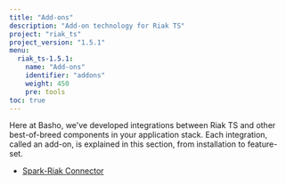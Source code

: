 ```yaml
---
title: "Add-ons"
description: "Add-on technology for Riak TS"
project: "riak_ts"
project_version: "1.5.1"
menu:
  riak_ts-1.5.1:
    name: "Add-ons"
    identifier: "addons"
    weight: 450
    pre: tools
toc: true
---
```


Here at Basho, we've developed integrations between Riak TS and other best-of-breed components in your application stack. Each integration, called an add-on, is explained in this section, from installation to feature-set.

* [Spark-Riak Connector](spark-riak-connector)

